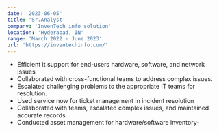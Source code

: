```yaml
---
date: '2023-06-05'
title: 'Sr.Analyst'
company: 'InvenTech info solution'
location: 'Hyderabad, IN'
range: 'March 2022 - June 2023'
url: 'https://inventechinfo.com/'
---
```


- Efficient it support for end-users hardware, software, and network issues
- Collaborated with cross-functional teams to address complex issues.
- Escalated challenging problems to the appropriate IT teams for resolution.
- Used service now for ticket management in incident resolution
- Collaborated with teams, escalated complex issues, and maintained accurate records
- Conducted asset management for hardware/software inventory-

